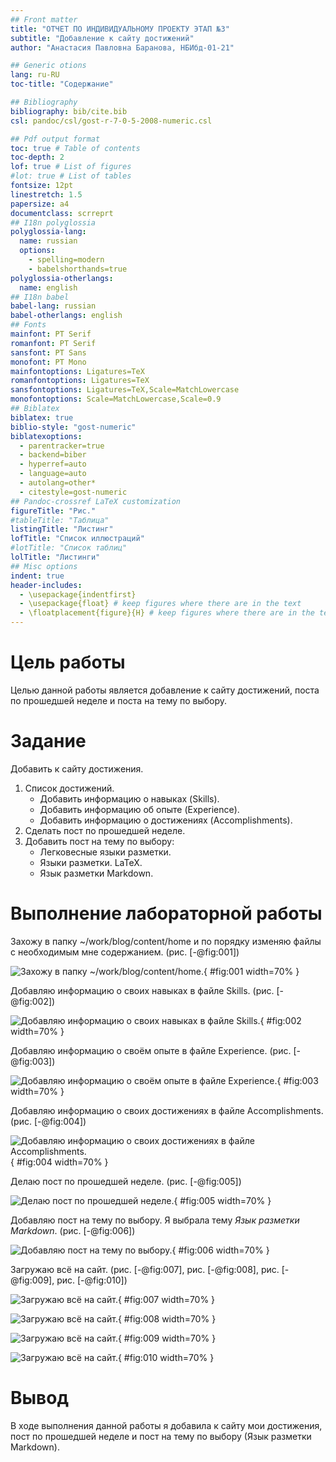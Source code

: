 ```yaml
---
## Front matter
title: "ОТЧЕТ ПО ИНДИВИДУАЛЬНОМУ ПРОЕКТУ ЭТАП №3"
subtitle: "Добавление к сайту достижений"
author: "Анастасия Павловна Баранова, НБИбд-01-21"

## Generic otions
lang: ru-RU
toc-title: "Содержание"

## Bibliography
bibliography: bib/cite.bib
csl: pandoc/csl/gost-r-7-0-5-2008-numeric.csl

## Pdf output format
toc: true # Table of contents
toc-depth: 2
lof: true # List of figures
#lot: true # List of tables
fontsize: 12pt
linestretch: 1.5
papersize: a4
documentclass: scrreprt
## I18n polyglossia
polyglossia-lang:
  name: russian
  options:
	- spelling=modern
	- babelshorthands=true
polyglossia-otherlangs:
  name: english
## I18n babel
babel-lang: russian
babel-otherlangs: english
## Fonts
mainfont: PT Serif
romanfont: PT Serif
sansfont: PT Sans
monofont: PT Mono
mainfontoptions: Ligatures=TeX
romanfontoptions: Ligatures=TeX
sansfontoptions: Ligatures=TeX,Scale=MatchLowercase
monofontoptions: Scale=MatchLowercase,Scale=0.9
## Biblatex
biblatex: true
biblio-style: "gost-numeric"
biblatexoptions:
  - parentracker=true
  - backend=biber
  - hyperref=auto
  - language=auto
  - autolang=other*
  - citestyle=gost-numeric
## Pandoc-crossref LaTeX customization
figureTitle: "Рис."
#tableTitle: "Таблица"
listingTitle: "Листинг"
lofTitle: "Список иллюстраций"
#lotTitle: "Список таблиц"
lolTitle: "Листинги"
## Misc options
indent: true
header-includes:
  - \usepackage{indentfirst}
  - \usepackage{float} # keep figures where there are in the text
  - \floatplacement{figure}{H} # keep figures where there are in the text
---
```


# Цель работы

Целью данной работы является добавление к сайту достижений, поста по прошедшей неделе и поста на тему по выбору.

# Задание

Добавить к сайту достижения.

1. Список достижений.
    - Добавить информацию о навыках (Skills).
    - Добавить информацию об опыте (Experience).
    - Добавить информацию о достижениях (Accomplishments).
2. Сделать пост по прошедшей неделе.
3. Добавить пост на тему по выбору:
    - Легковесные языки разметки.
    - Языки разметки. LaTeX.
    - Язык разметки Markdown.

# Выполнение лабораторной работы

Захожу в папку ~/work/blog/content/home и по порядку изменяю файлы с необходимым мне содержанием. (рис. [-@fig:001])

![Захожу в папку ~/work/blog/content/home.](image/ip03_1.png){ #fig:001 width=70% }

Добавляю информацию о своих навыках в файле Skills. (рис. [-@fig:002])

![Добавляю информацию о своих навыках в файле Skills.](image/ip03_2.png){ #fig:002 width=70% }

Добавляю информацию о своём опыте в файле Experience. (рис. [-@fig:003])

![Добавляю информацию о своём опыте в файле Experience.](image/ip03_3.png){ #fig:003 width=70% }

Добавляю информацию о своих достижениях в файле Accomplishments. (рис. [-@fig:004])

![Добавляю информацию о своих достижениях в файле Accomplishments.](image/ip03_4.png){ #fig:004 width=70% }

Делаю пост по прошедшей неделе. (рис. [-@fig:005])

![Делаю пост по прошедшей неделе.](image/ip03_5.png){ #fig:005 width=70% }

Добавляю пост на тему по выбору. Я выбрала тему *Язык разметки Markdown*. (рис. [-@fig:006])

![Добавляю пост на тему по выбору.](image/ip03_6.png){ #fig:006 width=70% }

Загружаю всё на сайт. (рис. [-@fig:007], рис. [-@fig:008], рис. [-@fig:009], рис. [-@fig:010])

![Загружаю всё на сайт.](image/ip03_7.png){ #fig:007 width=70% }

![Загружаю всё на сайт.](image/ip03_8.png){ #fig:008 width=70% }

![Загружаю всё на сайт.](image/ip03_9.png){ #fig:009 width=70% }

![Загружаю всё на сайт.](image/ip03_10.png){ #fig:010 width=70% }

# Вывод

В ходе выполнения данной работы я добавила к сайту мои достижения, пост по прошедшей неделе и пост на тему по выбору (Язык разметки Markdown).
